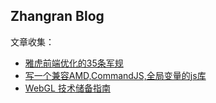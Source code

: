 ## Zhangran Blog

文章收集：

* [雅虎前端优化的35条军规](http://www.cnblogs.com/xianyulaodi/p/5755079.html)
* [写一个兼容AMD,CommandJS,全局变量的js库](https://75team.com/post/%E8%AF%91%E7%A5%9E%E9%A9%AC%E6%98%AFamd-commonjs-umd.html)
* [WebGL 技术储备指南](http://taobaofed.org/blog/2015/12/21/webgl-handbook)